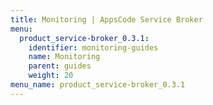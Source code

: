 ```yaml
---
title: Monitoring | AppsCode Service Broker
menu:
  product_service-broker_0.3.1:
    identifier: monitoring-guides
    name: Monitoring
    parent: guides
    weight: 20
menu_name: product_service-broker_0.3.1
---
```

